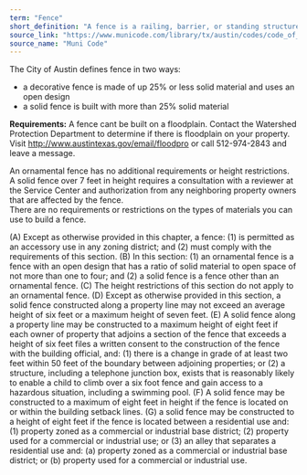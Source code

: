 ```yaml
---
term: "Fence"
short_definition: "A fence is a railing, barrier, or standing structure with supporting posts that creates a boundary on the property. "
source_link: "https://www.municode.com/library/tx/austin/codes/code_of_ordinances?nodeId=TIT25LADE_CH25-2ZO_SUBCHAPTER_CUSDERE_ART5ACUS_S25-2-899FEACUS"
source_name: "Muni Code"
---
```

The City of Austin defines fence in two ways:
* a decorative fence is made of up 25% or less solid material and uses an open design  
* a solid fence is built with more than 25% solid material  

**Requirements:**  A fence cant be built on a floodplain. Contact the Watershed Protection Department to determine if there is floodplain on your property. Visit http://www.austintexas.gov/email/floodpro or call 512-974-2843 and leave a message.  

An ornamental fence has no additional requirements or height restrictions.  
A solid fence over 7 feet in height requires a consultation with a reviewer at the Service Center and authorization from any neighboring property owners that are affected by the fence.   
There are no requirements or restrictions on the types of materials you can use to build a fence.

(A) Except as otherwise provided in this chapter, a fence: (1) is permitted as an accessory use in any zoning district; and (2) must comply with the requirements of this section. (B) In this section: (1) an ornamental fence is a fence with an open design that has a ratio of solid material to open space of not more than one to four; and (2) a solid fence is a fence other than an ornamental fence. (C) The height restrictions of this section do not apply to an ornamental fence. (D) Except as otherwise provided in this section, a solid fence constructed along a property line may not exceed an average height of six feet or a maximum height of seven feet. (E) A solid fence along a property line may be constructed to a maximum height of eight feet if each owner of property that adjoins a section of the fence that exceeds a height of six feet files a written consent to the construction of the fence with the building official, and: (1) there is a change in grade of at least two feet within 50 feet of the boundary between adjoining properties; or (2) a structure, including a telephone junction box, exists that is reasonably likely to enable a child to climb over a six foot fence and gain access to a hazardous situation, including a swimming pool. (F) A solid fence may be constructed to a maximum of eight feet in height if the fence is located on or within the building setback lines. (G) a solid fence may be constructed to a height of eight feet if the fence is located between a residential use and: (1) property zoned as a commercial or industrial base district; (2) property used for a commercial or industrial use; or (3) an alley that separates a residential use and: (a) property zoned as a commercial or industrial base district; or (b) property used for a commercial or industrial use.

